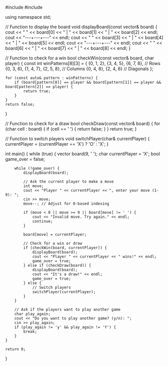 #include <iostream>
#include <vector>

using namespace std;

// Function to display the board
void displayBoard(const vector<char>& board) {
    cout << " " << board[0] << " | " << board[1] << " | " << board[2] << endl;
    cout << "---+---+---" << endl;
    cout << " " << board[3] << " | " << board[4] << " | " << board[5] << endl;
    cout << "---+---+---" << endl;
    cout << " " << board[6] << " | " << board[7] << " | " << board[8] << endl;
}

// Function to check for a win
bool checkWin(const vector<char>& board, char player) {
    const int winPatterns[8][3] = {
        {0, 1, 2}, {3, 4, 5}, {6, 7, 8}, // Rows
        {0, 3, 6}, {1, 4, 7}, {2, 5, 8}, // Columns
        {0, 4, 8}, {2, 4, 6}             // Diagonals
    };

    for (const auto& pattern : winPatterns) {
        if (board[pattern[0]] == player && board[pattern[1]] == player && board[pattern[2]] == player) {
            return true;
        }
    }
    return false;
}

// Function to check for a draw
bool checkDraw(const vector<char>& board) {
    for (char cell : board) {
        if (cell == ' ') {
            return false;
        }
    }
    return true;
}

// Function to switch players
void switchPlayer(char& currentPlayer) {
    currentPlayer = (currentPlayer == 'X') ? 'O' : 'X';
}

int main() {
    while (true) {
        vector<char> board(9, ' ');
        char currentPlayer = 'X';
        bool game_over = false;

        while (!game_over) {
            displayBoard(board);

            // Ask the current player to make a move
            int move;
            cout << "Player " << currentPlayer << ", enter your move (1-9): ";
            cin >> move;
            move--; // Adjust for 0-based indexing

            if (move < 0 || move >= 9 || board[move] != ' ') {
                cout << "Invalid move. Try again." << endl;
                continue;
            }

            board[move] = currentPlayer;

            // Check for a win or draw
            if (checkWin(board, currentPlayer)) {
                displayBoard(board);
                cout << "Player " << currentPlayer << " wins!" << endl;
                game_over = true;
            } else if (checkDraw(board)) {
                displayBoard(board);
                cout << "It's a draw!" << endl;
                game_over = true;
            } else {
                // Switch players
                switchPlayer(currentPlayer);
            }
        }

        // Ask if the players want to play another game
        char play_again;
        cout << "Do you want to play another game? (y/n): ";
        cin >> play_again;
        if (play_again != 'y' && play_again != 'Y') {
            break;
        }
    }

    return 0;
}

